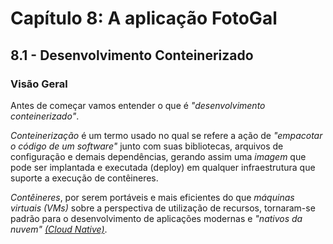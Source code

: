 # Capítulo 8: A aplicação FotoGal

## 8.1 - Desenvolvimento Conteinerizado

### __Visão Geral__

Antes de começar vamos entender o que é _"desenvolvimento conteinerizado"_. 

_Conteinerização_ é um termo usado no qual se refere a ação de _"empacotar o código de um software"_ junto com suas bibliotecas, arquivos de configuração e demais dependências, gerando assim uma _imagem_ que pode ser implantada e executada (deploy) em qualquer infraestrutura que suporte a execução de contêineres. 

_Contêineres_, por serem portáveis e mais eficientes do que _máquinas virtuais (VMs)_ sobre a perspectiva de utilização de recursos, tornaram-se padrão para o desenvolvimento de aplicações modernas e _"nativos da nuvem"_ _[(Cloud Native)](https://en.wikipedia.org/wiki/Cloud_native_computing)_.
